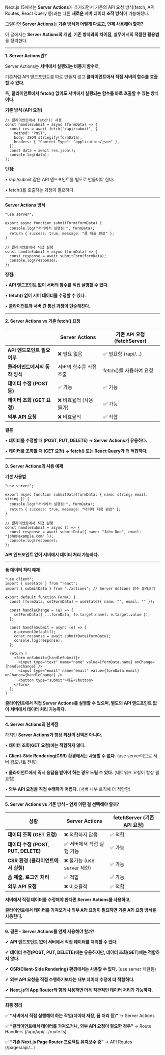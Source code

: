 Next.js 15에서는 **Server Actions**가 추가되면서 기존의 API 요청 방식(fetch, API Routes, React Query 등)과는 다른 **새로운 서버 데이터 조작 방식**이 가능해졌다.

  

그렇다면 **Server Actions는 기존 방식과 어떻게 다르고, 언제 사용해야 할까?**

이 글에서는 **Server Actions의 개념, 기존 방식과의 차이점, 실무에서의 적절한 활용법**을 정리한다.

---

**1. Server Actions란?**

  

Server Actions는 **서버에서 실행되는 비동기 함수**로,

기존처럼 API 엔드포인트를 따로 만들지 않고 **클라이언트에서 직접 서버의 함수를 호출할 수 있다.**

  

즉, **클라이언트에서 fetch() 없이도 서버에서 실행되는 함수를 바로 호출할 수 있는 방식이다.**

  

**기존 방식 (API 요청)**

```
// 클라이언트에서 fetch() 사용
const handleSubmit = async (formData) => {
  const res = await fetch("/api/submit", {
    method: "POST",
    body: JSON.stringify(formData),
    headers: { "Content-Type": "application/json" },
  });
  const data = await res.json();
  console.log(data);
};
```

**단점:**

• /api/submit 같은 API 엔드포인트를 별도로 만들어야 한다.

• fetch()를 호출하는 과정이 필요하다.

---

**Server Actions 방식**

```
"use server";

export async function submitForm(formData) {
  console.log("서버에서 실행됨:", formData);
  return { success: true, message: "폼 제출 완료" };
}
```

```
// 클라이언트에서 직접 실행
const handleSubmit = async (formData) => {
  const response = await submitForm(formData);
  console.log(response);
};
```

**장점:**

• **API 엔드포인트 없이 서버의 함수를 직접 실행할 수 있다.**

• **fetch() 없이 서버 데이터를 수정할 수 있다.**

• **클라이언트와 서버 간 통신 과정이 단순해진다.**

---

**2. Server Actions vs 기존 fetch() 요청**

| |**Server Actions**|**기존 API 요청 (fetchServer)**|
|---|---|---|
|**API 엔드포인트 필요 여부**|❌ 필요 없음|✅ 필요함 (/api/...)|
|**클라이언트에서의 동작 방식**|서버의 함수를 직접 호출|fetch()를 사용하여 요청|
|**데이터 수정 (POST 등)**|✅ 가능|✅ 가능|
|**데이터 조회 (GET 요청)**|❌ 비효율적 (사용 불가)|✅ 가능|
|**외부 API 요청**|❌ 비효율적|✅ 적합|
**결론**

• **데이터를 수정할 때 (POST, PUT, DELETE) → Server Actions가 유용하다.**

• **데이터를 조회할 때 (GET 요청) → fetch() 또는 React Query가 더 적합하다.**

---

**3. Server Actions의 사용 예제**

  

**기본 사용법**

```
"use server";

export async function submitData(formData: { name: string; email: string }) {
  console.log("서버에서 실행됨:", formData);
  return { success: true, message: "데이터 저장 완료" };
}
```

```
// 클라이언트에서 직접 실행
const handleSubmit = async () => {
  const response = await submitData({ name: "John Doe", email: "john@example.com" });
  console.log(response);
};
```

**API 엔드포인트 없이 서버에서 데이터 처리 가능하다.**

---

**폼 데이터 처리 예제**

```
"use client";
import { useState } from "react";
import { submitData } from "./actions"; // Server Actions 함수 불러오기

export default function Form() {
  const [formData, setFormData] = useState({ name: "", email: "" });

  const handleChange = (e) => {
    setFormData({ ...formData, [e.target.name]: e.target.value });
  };

  const handleSubmit = async (e) => {
    e.preventDefault();
    const response = await submitData(formData);
    console.log(response);
  };

  return (
    <form onSubmit={handleSubmit}>
      <input type="text" name="name" value={formData.name} onChange={handleChange} />
      <input type="email" name="email" value={formData.email} onChange={handleChange} />
      <button type="submit">제출</button>
    </form>
  );
}
```
**클라이언트에서 직접 Server Actions를 실행할 수 있으며, 별도의 API 엔드포인트 없이 서버에서 데이터 처리 가능하다.**

---

**4. Server Actions의 한계점**

  

하지만 **Server Actions가 항상 최선의 선택은 아니다.**

• **데이터 조회(GET 요청)에는 적합하지 않다.**

• **Client-Side Rendering(CSR) 환경에서는 사용할 수 없다.** (use server이므로 서버 컴포넌트 전용)

• **클라이언트에서 즉시 응답을 받아야 하는 경우 느릴 수 있다.** (네트워크 요청이 항상 필요함)

• **외부 API 요청을 직접 수행하기 어렵다.** (서버 내부 로직에 더 적합함)

---

**5. Server Actions vs 기존 방식 – 언제 어떤 걸 선택해야 할까?**

| **상황**                         | **Server Actions**    | **fetchServer (기존 API 요청)** |
| ------------------------------ | --------------------- | --------------------------- |
| **데이터 조회 (GET 요청)**            | ❌ 적합하지 않음             | ✅ 적합                        |
| **데이터 수정 (POST, PUT, DELETE)** | ✅ 서버에서 직접 실행 가능       | ✅ 가능                        |
| **CSR 환경 (클라이언트에서 실행)**        | ❌ 불가능 (use server 제한) | ✅ 가능                        |
| **폼 제출, 로그인 처리**               | ✅ 적합                  | ✅ 가능                        |
| **외부 API 요청**                  | ❌ 비효율적                | ✅ 적합                        |

**서버에서 직접 데이터를 수정해야 한다면 Server Actions를 사용하고,**

**클라이언트에서 데이터를 가져오거나 외부 API 요청이 필요하면 기존 API 요청 방식을 사용한다.**

---

**6. 결론 – Server Actions를 언제 사용해야 할까?**

  

✔ **API 엔드포인트 없이 서버에서 직접 데이터를 처리할 수 있다.**

✔ **데이터 수정(POST, PUT, DELETE)에는 유용하지만, 데이터 조회(GET)에는 적합하지 않다.**

✔ **CSR(Client-Side Rendering) 환경에서는 사용할 수 없다.** (use server 제한됨)

✔ **외부 API 요청을 직접 수행하기보다는 내부 데이터 수정에 더 적합하다.**

✔ **Next.js의 App Router와 함께 사용하면 더욱 직관적인 데이터 처리가 가능하다.**

---

**최종 정리**

  

✅ **“서버에서 직접 실행해야 하는 작업(데이터 저장, 폼 처리 등)”** → Server Actions

✅ **“클라이언트에서 데이터를 가져오거나, 외부 API 요청이 필요한 경우”** → Route Handlers (/app/api/.../route.ts)

✅ **“기존 Next.js Page Router 프로젝트 유지보수 중”** → API Routes (/pages/api/...)